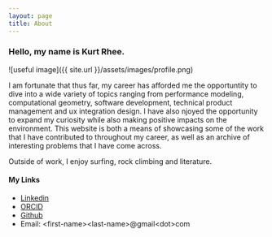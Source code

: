 ```yaml
---
layout: page
title: About
---
```


### Hello, my name is Kurt Rhee.

![useful image]({{ site.url }}/assets/images/profile.png)

I am fortunate that thus far, my career has afforded me the opportuntity to dive into a wide variety of topics ranging from performance modeling,
computational geometry, software development, technical product management and ux integration design.  I have also njoyed the opportunity to 
expand my curiosity while also making positive impacts on the environment.  This website is both a means of showcasing some of the work
that I have contributed to throughout my career, as well as an archive of interesting problems that I have come across.

Outside of work, I enjoy surfing, rock climbing and literature.

#### My Links
- [Linkedin](https://www.linkedin.com/in/simonkurtisrhee/)
- [ORCID](https://orcid.org/0000-0003-4604-9531?lang=en)
- [Github](https://github.com/kurt-rhee)
- Email:  \<first-name\>\<last-name\>@gmail\<dot\>com



